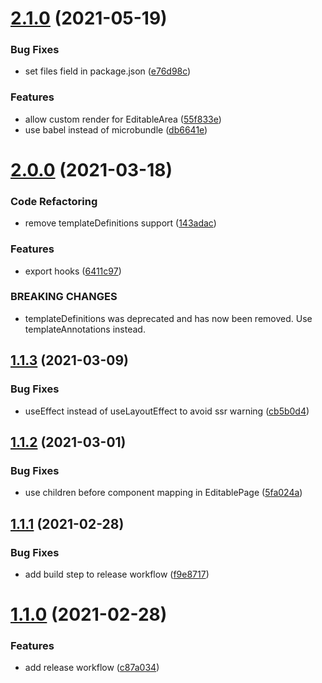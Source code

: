 # [2.1.0](https://github.com/redabacha/magnolia-frontend-helpers/compare/v2.0.0...v2.1.0) (2021-05-19)


### Bug Fixes

* set files field in package.json ([e76d98c](https://github.com/redabacha/magnolia-frontend-helpers/commit/e76d98c446d4dd43c0c97a9e0d4c9663b6dd1424))


### Features

* allow custom render for EditableArea ([55f833e](https://github.com/redabacha/magnolia-frontend-helpers/commit/55f833ed99b407b207257b5f78cfc9a4ca04a026))
* use babel instead of microbundle ([db6641e](https://github.com/redabacha/magnolia-frontend-helpers/commit/db6641ec7ba640c863c89ae62b2edef7ed1708e7))

# [2.0.0](https://github.com/redabacha/magnolia-frontend-helpers/compare/v1.1.3...v2.0.0) (2021-03-18)


### Code Refactoring

* remove templateDefinitions support ([143adac](https://github.com/redabacha/magnolia-frontend-helpers/commit/143adaccbb237dd3168887b6fcf7918b29a8570d))


### Features

* export hooks ([6411c97](https://github.com/redabacha/magnolia-frontend-helpers/commit/6411c977d55d1855140c1907ad1a1bce9510e340))


### BREAKING CHANGES

* templateDefinitions was deprecated and has now been removed. Use templateAnnotations instead.

## [1.1.3](https://github.com/redabacha/magnolia-frontend-helpers/compare/v1.1.2...v1.1.3) (2021-03-09)


### Bug Fixes

* useEffect instead of useLayoutEffect to avoid ssr warning ([cb5b0d4](https://github.com/redabacha/magnolia-frontend-helpers/commit/cb5b0d4447b7e90e99a443ee04065fc84cb1fe92))

## [1.1.2](https://github.com/redabacha/magnolia-frontend-helpers/compare/v1.1.1...v1.1.2) (2021-03-01)


### Bug Fixes

* use children before component mapping in EditablePage ([5fa024a](https://github.com/redabacha/magnolia-frontend-helpers/commit/5fa024af32fb88ec3d61b6bd0fe55bc1930007dd))

## [1.1.1](https://github.com/redabacha/magnolia-frontend-helpers/compare/v1.1.0...v1.1.1) (2021-02-28)


### Bug Fixes

* add build step to release workflow ([f9e8717](https://github.com/redabacha/magnolia-frontend-helpers/commit/f9e8717fee5ab6ec0b3e6b828f567650dc84fe6e))

# [1.1.0](https://github.com/redabacha/magnolia-frontend-helpers/compare/v1.0.14...v1.1.0) (2021-02-28)


### Features

* add release workflow ([c87a034](https://github.com/redabacha/magnolia-frontend-helpers/commit/c87a034ecbdd5c2746a1e2638a9441837a189f72))
